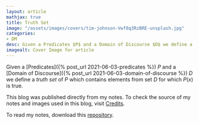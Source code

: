 ```yaml
---
layout: article
mathjax: true
title: Truth Set
image: "/assets/images/covers/tim-johnson-Vwf8q3RzBRE-unsplash.jpg"
categories:
- DM
desc: Given a Predicates $P$ and a Domain of Discourse $D$ we define a truth set of $P$ which contains elements from set $D$ for which $P(x)$ is true. 
imagealt: Cover Image for article
---
```


Given a [Predicates]({% post_url 2021-06-03-predicates %}) $P$ and a [Domain of Discourse]({% post_url 2021-06-03-domain-of-discourse %}) $D$ we define a *truth set* of $P$ which contains elements from set $D$ for which $P(x)$ is true.

































































































































































































































































































































































































This blog was published directly from my notes.
To check the source of my notes and images used in this blog, visit <a href="/credits.html" target="_blank">Credits</a>.

To read my notes, download this <a href="https://github.com/bovem/CS" target="blank">repository</a>.
